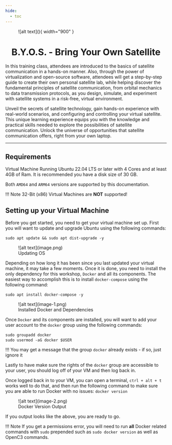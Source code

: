 ```yaml
---
hide:
  - toc
---
```


<figure markdown>
![alt text](<Ethos Labs-YT_Banner.png>){ width="900" }
</figure>

<h1 style="text-align: center;"> B.Y.O.S. - Bring Your Own Satellite</h1>

In this training class, attendees are introduced to the basics of satellite communication in a hands-on manner. Also, through the power of virtualization and open-source software, attendees will get a step-by-step guide to create their own personal satellite lab, while helping discover the fundamental principles of satellite communication, from orbital mechanics to data transmission protocols, as you design, simulate, and experiment with satellite systems in a risk-free, virtual environment.

Unveil the secrets of satellite technology, gain hands-on experience with real-world scenarios, and configuring and controlling your virtual satellite. This unique learning experience equips you with the knowledge and practical skills needed to explore the possibilities of satellite communication. Unlock the universe of opportunities that satellite communication offers, right from your own laptop.

---
## Requirements
Virtual Machine Running Ubuntu 22.04 LTS or later with 4 Cores and at least 4GB of Ram. It is recommended you have a disk size of 30 GB.

Both ```AMD64``` and ```ARM64``` versions are supported by this documentation. 

!!! Note
    32-Bit (x86) Virtual Machines are **NOT** supported!

## Setting up your Virtual Machine
Before you get started, you need to get your virtual machine set up. First you will want to update and upgrade Ubuntu using the following commands:
```
sudo apt update && sudo apt dist-upgrade -y
```

<figure markdown>
![alt text](image.png)
  <figcaption>Updating OS</figcaption>
</figure>

Depending on how long it has been since you last updated your virtual machine, it may take a few moments. Once it is done, you need to install the only dependency for this workshop, ```Docker``` and all its components. The easiest way to accomplish this is to install ```docker-compose``` using the following command:

```
sudo apt install docker-compose -y
```
<figure markdown>
![alt text](image-1.png)
  <figcaption>Installed Docker and Dependencies</figcaption>
</figure>

Once ```Docker``` and its components are installed, you will want to add your user account to the ```docker``` group using the following commands:

```
sudo groupadd docker
sudo usermod -aG docker $USER
```

!!!
    You may get a message that the group ```docker``` already exists - if so, just ignore it

Lastly to have make sure the rights of the ```docker``` group are accessible to your user, you should log off of your VM and then log back in.   

Once logged back in to your VM, you can open a terminal, ```ctrl + alt + t``` works well to do that, and then run the following command to make sure you are able to run Docker with no issues: ```docker version```

<figure markdown>
![alt text](image-2.png)
  <figcaption>Docker Version Output</figcaption>
</figure>

If you output looks like the above, you are ready to go.

!!! Note
    If you get a permissions error, you will need to run **all** Docker related commands with ```sudo``` prepended such as ```sudo docker version``` as well as OpenC3 commands.
